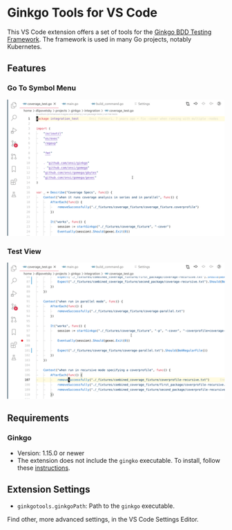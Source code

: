 # Ginkgo Tools for VS Code

This VS Code extension offers a set of tools for the [Ginkgo BDD Testing Framework](https://onsi.github.io/ginkgo/). The framework is used in many Go projects, notably Kubernetes.

## Features

### Go To Symbol Menu

![Go To Symbol Menu screenshot](images/go-to-symbol-menu.gif)

### Test View

![Outline screenshot](images/test-view.gif)

## Requirements

### Ginkgo

- Version: 1.15.0 or newer
- The extension does not include the `gingko` executable. To install, follow these [instructions](https://onsi.github.io/ginkgo/#getting-ginkgo).

## Extension Settings

- `ginkgotools.ginkgoPath`: Path to the `ginkgo` executable.

Find other, more advanced settings, in the VS Code Settings Editor.
